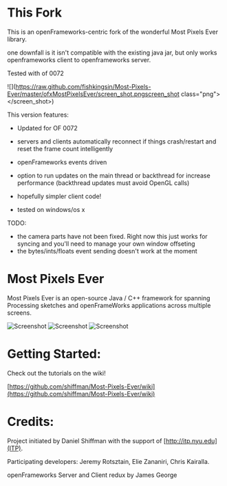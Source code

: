 # This Fork

This is an openFrameworks-centric fork of the wonderful Most Pixels Ever library.  

one downfall is it isn't compatible with the existing java jar, but only works openframeworks client  to openframeworks server.

Tested with of 0072

![](https://raw.github.com/fishkingsin/Most-Pixels-Ever/master/ofxMostPixelsEver/screen_shot.pngscreen_shot class="png"></screen_shot>) 

This version features:

* Updated for OF 0072

* servers and clients automatically reconnect if things crash/restart and reset the frame count intelligently

* openFrameworks events driven

* option to run updates on the main thread or backthread for increase performance (backthread updates must avoid OpenGL calls)

* hopefully simpler client code!

* tested on windows/os x

TODO:
* the camera parts have not been fixed. Right now this just works for syncing and you'll need to manage your own window offseting
* the bytes/ints/floats event sending doesn't work at the moment

# Most Pixels Ever

Most Pixels Ever is an open-source Java / C++ framework for spanning Processing sketches and openFrameWorks applications across multiple screens.

![Screenshot](http://farm3.static.flickr.com/2199/2124879919_6a8e447903_m.jpg)  ![Screenshot](http://farm3.static.flickr.com/2201/2125653100_1954bd6189_m.jpg)  ![Screenshot](http://farm3.static.flickr.com/2190/2124878313_c302b6aac7_m.jpg)

# Getting Started:

Check out the tutorials on the wiki!

[https://github.com/shiffman/Most-Pixels-Ever/wiki](https://github.com/shiffman/Most-Pixels-Ever/wiki)

# Credits:

Project initiated by Daniel Shiffman with the support of [http://itp.nyu.edu](ITP).

Participating developers: Jeremy Rotsztain, Elie Zananiri, Chris Kairalla.

openFrameworks Server and Client redux by James George

